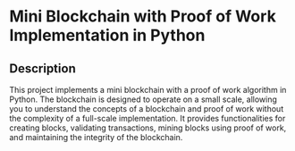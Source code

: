 # Mini Blockchain with Proof of Work Implementation in Python

## Description
This project implements a mini blockchain with a proof of work algorithm in Python. The blockchain is designed to operate on a small scale, allowing you to understand the concepts of a blockchain and proof of work without the complexity of a full-scale implementation. It provides functionalities for creating blocks, validating transactions, mining blocks using proof of work, and maintaining the integrity of the blockchain.
